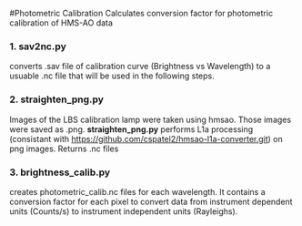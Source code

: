 #Photometric Calibration
Calculates conversion factor for photometric calibration of HMS-AO data

### 1. sav2nc.py
converts .sav file of calibration curve (Brightness vs Wavelength) to a usuable .nc file that will be used in the following steps.

### 2. straighten_png.py
Images of the LBS calibration lamp were taken using hmsao. Those images were saved as .png. __straighten_png.py__ performs L1a processing (consistant with https://github.com/cspatel2/hmsao-l1a-converter.git) on png images. Returns .nc files 

### 3. brightness_calib.py
creates photometric_calib.nc files for each wavelength. It contains a conversion factor for each pixel to convert data from instrument dependent units (Counts/s) to instrument independent units (Rayleighs).

